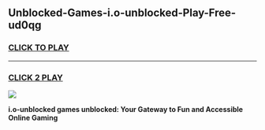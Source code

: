 
## Unblocked-Games-i.o-unblocked-Play-Free-ud0qg
<h3>
<a href="https://premium76.site?title=i.o-unblocked&ref=21A">CLICK TO PLAY</a></h3>
<hr>

<h3>
<a href="https://premium76.site?title=i.o-unblocked&ref=21A">CLICK 2 PLAY</a>
  
</h3>

<a href="https://premium76.site?title=i.o-unblocked&ref=21A"><img src="https://clearcache.store/games.png"></a>


**i.o-unblocked games unblocked: Your Gateway to Fun and Accessible Online Gaming**
